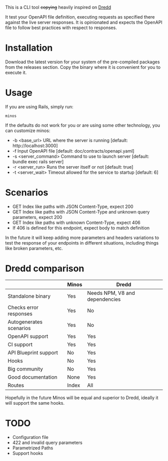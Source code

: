 
This is a CLI tool ~~copying~~ heavily inspired on [Dredd](https://github.com/apiaryio/dredd)

It test your OpenAPI file definition, executing requests as specified there against the live server responses.
It is opinionated and expects the OpenAPI file to follow best practices with respect to responses.

# Installation

Download the latest version for your system of the pre-compiled packages from the releases section.
Copy the binary where it is convenient for you to execute it.

# Usage

If you are using Rails, simply run:
```
minos
```

If the defaults do not work for you or are using some other technology, you can customize minos:
- -b <base_url>         URL where the server is running [default: http://localhost:3000]
- -f <filename>         Input OpenAPI file [default: doc/contracts/openapi.yaml]
- -s <server_command>   Command to use to launch server [default: bundle exec rails server]
- -r <server_run>       Runs the server itself or not [default: true]
- -t <server_wait>      Timeout allowed for the service to startup [default: 6]


# Scenarios

- GET Index like paths with JSON Content-Type, expect 200
- GET Index like paths with JSON Content-Type and unknown query parameters, expect 200
- GET Index like paths with unknown Content-Type, expect 406
- If 406 is defined for this endpoint, expect body to match definition

In the future it will keep adding more parameters and headers variations to test the response of your endpoints
in different situations, including things like broken parameters, etc.


# Dredd comparison

|                        | Minos | Dredd  |
|------------------------|-------|--------|
| Standalone binary      | Yes   | Needs NPM, V8 and dependencies |
| Checks error responses | Yes   | No   |
| Autogenerates scenarios| Yes   | No   |
| OpenAPI support        | Yes   | Yes  |
| CI support             | Yes   | Yes  |
| API Blueprint support  | No    | Yes  |
| Hooks                  | No    | Yes  |
| Big community          | No    | Yes  |
| Good documentation     | None  | Yes  |
| Routes                 | Index | All  |


Hopefully in the future Minos will be equal and superior to Dredd, ideally it will support the same hooks.

# TODO
- Configuration file
- 422 and invalid query parameters
- Parametrized Paths
- Support hooks


